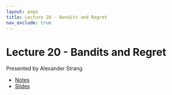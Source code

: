 ```yaml
---
layout: page
title: Lecture 20 - Bandits and Regret
nav_exclude: true
---
```


# Lecture 20 - Bandits and Regret

Presented by Alexander Strang

- [Notes](https://drive.google.com/file/d/14oyQjmq0OBhyKuhzPfHTW8CoVvzL44p9/view?usp=sharing)
- [Slides](https://docs.google.com/presentation/d/10Njcpj4OGfrUIEWXvM7nPp75TQBzNiksIuUsZWkTfdY/edit?usp=sharing)

